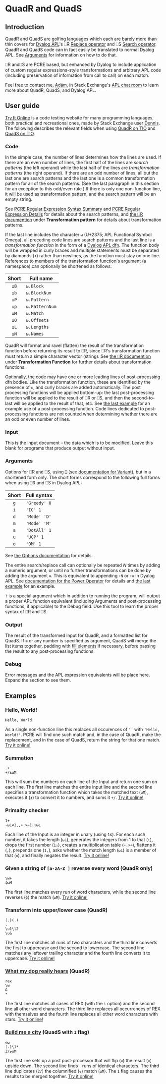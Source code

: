 # QuadR and QuadS

## Introduction
QuadR and QuadS are golfing languages which each are barely more than thin covers for [Dyalog APL](https://www.dyalog.com/)'s ⎕R [Replace operator](http://help.dyalog.com/16.0/Content/Language/System%20Functions/r.htm) and ⎕S [Search operator](http://help.dyalog.com/16.0/Content/Language/System%20Functions/r.htm). QuadR and QuadS code can in fact easily be translated to normal Dyalog APL. See [Arguments](#arguments) for information on how to do that.

⎕R and⎕S are PCRE based, but enhanced by Dyalog to include application of custom regular expressions-style transformations and arbitrary APL code (including preservation of information from call to call) on each match.

Feel free to contact me, [Adám](https://stackexchange.com/users/3114363/ad%C3%A1m), in Stack Exchange's [APL chat room](https://chat.stackexchange.com/rooms/52405/apl) to learn more about QuadR, QuadS, and Dyalog APL.

## User guide

[Try It Online](https://tio.run/#home) is a code testing website for many programming languages, both practical and recreational ones, made by Stack Exchange user [Dennis](https://codegolf.stackexchange.com/users/12012). The following describes the relevant fields when using [QuadR on TIO](https://tio.run/#quadr) and [QuadS on TIO](https://tio.run/#quads). 

### Code
In the simple case, the number of lines determines how the lines are used. If there are an even number of lines, the first half of the lines are *search patterns* (the left operand) while the last half of the lines are *transformation patterns* (the right operand). If there are an odd number of lines, all but the last one are search patterns and the last one is a common transformation pattern for all of the search patterns. (See the last paragraph in this section for an exception to this odd/even rule.) If there is only one non-function line, it will be used as transformation pattern, and the search pattern will be an empty string.

See [PCRE Regular Expression Syntax Summary](http://help.dyalog.com/16.0/Content/Language/Appendices/PCRE%20Regular%20Expression%20Syntax%20Summary.htm) and [PCRE Regular Expression Details](http://help.dyalog.com/16.0/Content/Language/Appendices/PCRE%20Regular%20Expression%20Details.htm) for details about the search patterns, and [the ⎕R documention](http://help.dyalog.com/16.0/Content/Language/System%20Functions/r.htm) under **Transformation pattern** for details about transformation patterns.

If the last line includes the character `⍵` (U+2375; APL Functional Symbol Omega), all preceding code lines are search patterns and the last line is a *transformation function* in the form of a [Dyalog APL dfn](http://help.dyalog.com/16.0/Content/Language/Defined%20Functions%20and%20Operators/DynamicFunctions/Dynamic%20Functions%20and%20Operators.htm). The function body will be wrapped in curly braces and multiple statements must be separated by diamonds (`⋄`) rather than newlines, as the function must stay on one line.  References to members of the transformation function's argument (a namespace) can optionally be shortened as follows:

| Short | Full name |
| :---: | ------- |
| `⍵B` | `⍵.Block`    | 
| `⍵b` | `⍵.BlockNum` | 
| `⍵P` | `⍵.Pattern`   | 
| `⍵p` | `⍵.PatternNum` | 
| `⍵M` | `⍵.Match`   | 
| `⍵O` | `⍵.Offsets` |
| `⍵L` | `⍵.Lengths`  |
 | `⍵N` | `⍵.Names`    |

QuadR will format and ravel (flatten) the result of the transformation function before returning its result to ⎕R, since ⎕R's transformation function must return a simple character vector (string). See [the ⎕R documention](http://help.dyalog.com/16.0/Content/Language/System%20Functions/r.htm) under **Transformation Function** for further details about transformation functions.

Optionally, the code may have one or more leading lines of post-processing dfn bodies. Like the transformation function, these are identified by the presence of `⍵`, and curly braces are added automatically. The post processing functions will be applied bottom-up: the last post-processing function will be applied to the result of ⎕R or ⎕S, and then the second-to-last will be applied to the result of that, etc. See [the last example](#build-me-a-city-quads-with-1-flag) for an example use of a post-processing function. Code lines dedicated to post-processing functions are not counted when determining whether there are an odd or even number of lines.

### Input
This is the input document – the data which is to be modified. Leave this blank for programs that produce output without input.
 
### Arguments
Options for ⎕R and ⎕S,  using `⍠` (see [documentation for Variant](http://help.dyalog.com/16.0/Content/Language/Primitive%20Operators/Variant.htm)), but in a shortened form only. The short forms correspond to the following full forms when using ⎕R and ⎕S in Dyalog APL:
 
| Short | Full syntax  |
| :---: | ------------ | 
| `g`   | `'Greedy' 0` |
| `i`   | `'IC' 1`     | 
| `d`   | `'Mode' 'D'` |  
| `m`   | `'Mode' 'M'` |  
| `a`   | `'DotAll' 1` | 
| `u`   | `'UCP' 1`    | 
| `o`   | `'OM' 1`    |

See [the Options documentation](http://help.dyalog.com/16.0/Content/Language/System%20Functions/r.htm#kanchor706) for details.

The entire search/replace call can optionally be repeated *N* times by adding a numeric argument, or until no further transformations can be done by adding the argument `≡`. This is equivalent to appending `⍣N` or `⍣≡` in Dyalog APL. See [documentation for the Power Operator](http://help.dyalog.com/16.0/Content/Language/Primitive%20Operators/Power%20Operator.htm) for details and [the last example](#build-me-a-city-quads-with-1-flag) for an example.

`?` is a special argument which in addition to running the program, will output a proper APL function equivalent (including Arguments and post-processing functions, if applicable) to the Debug field. Use this tool to learn the proper syntax of ⎕R and ⎕S.

### Output

The result of the transformed input for QuadR, and a formatted list for QuadS. If `≡` or any number is specified as argument, QuadS will merge the list items together, padding with [fill elements](http://help.dyalog.com/16.0/Content/Language/Introduction/Variables/Prototypes%20and%20Fill%20Items.htm) if necessary, before passing the result to any post-processing functions.

### Debug

Error messages and the APL expression equivalents will be place here. Expand the section to see them.

## Examples

### Hello, World!
```
Hello, World!
```
As a single non-function line this replaces all occurences of `''` with `'Hello, World!'`. PCRE will find one such match and, in the case of QuadR, make the replacement, and in the case of QuadS, return the string for that one match. [Try it online!](https://tio.run/##KyxNTCn6/98jNScnX0chPL8oJ0Xx/38A "QuadR – Try It Online")

### Summation
```
.+
+/⍎⍵M
```
This will sum the numbers on each line of the Input and return one sum on each line. The first line matches the entire input line and the second line specifies a transformation function which takes the matched text (`⍵M`), executes it (`⍎`) to convert it to numbers, and sums it `+/`. [Try it online!](https://tio.run/##KyxNTCn6/19Pm0tb/1Fv36Perb7//xsrGCqYcBkpmANpCwA "QuadR – Try It Online")

### Primality checker
```
1+
~⍵L∊1,,∘.×⍨1↓⍳⍵L
```
Each line of the Input is an integer in unary (using `1`s). For each such number, it takes the length (`⍵L`), generates the integers from 1 to that (`⍳`), drops the first number (`1↓`), creates a multiplication table (`∘.×⍨`), flattens it (`,`), prepends one (`1,`), asks whether the match length (`⍵L`) is a member of that (`∊`), and finally negates the result. [Try it online!](https://tio.run/##KyxNTCn6/99Qm6vuUe9Wn0cdXYY6Oo86Zugdnv6od4Xho7bJj3o3g2SAahQMQQiMDblABIQJp@C0IQA "QuadR – Try It Online")

### Given a string of `[a-zA-Z ]` reverse every word (QuadR only)
```
\w+
⌽⍵M
```
The first line matches every run of word characters, while the second line reverses (`⌽`) the match (`⍵M`). [Try it online!](https://tio.run/##KyxNTCn6/z@mXJvrUc/eR71bff//D8lIVUjLLCouUcjJzEtVyE0sSc5ILVZILUstqlQoKs1TyE9TKM8vSlFIzkgsSkwuSS3SUSjPyMxJVSgB6ixOTc7PS4FoLQLpKQbq1QAargmWBpsG5ANt0tQDAA "QuadR – Try It Online")

### Transform into upper/lower case (QuadR)
```
(.)(.)
.
\u1\l2
\u&
```
The first line matches all runs of two characters and the third line converts the first to uppercase and the second to lowercase. The second line matches any leftover trailing character and the fourth line converts it to uppercase. [Try it online!](https://tio.run/##XY7BCsIwDIbve4qcRC8FfZYddwltagu1mWnq8OlrdbAxIRDIl//ne1Z00trZXPoMZpjqdUq3vk6tjYHARykKKWaCB6oNVABTAqm5AHvQhcEGFLRK0lF2oD2lIYpbU5bzi0TL7762KUOdZxKLhbZIof7pvizxsjIzjDs4KuQ3JPLKvRpUMHZ630W2Us9VNPyJxKOB@QA "QuadR – Try It Online")

### [What my dog really hears](https://codegolf.stackexchange.com/q/119718/43319) (QuadR)
```
rex
\w
&
*
```
The first line matches all cases of REX (with the `i` option) and the second line all other word characters. The third line replaces all occurrences of REX with themselves and the fourth line replaces all other word characters with stars. [Try it online!](https://tio.run/##HY6xDsIwEEP3fIXbASSE8h8MLIgFieXUROUgzYnkAs3Xh5TF0rNly@9CLrWW/GruX7Mzh9Yufj3iBJXgUKUginaAE@iD84CblH3yWOjFccbiQXFOFb02mC4I/PEZHDcnUHTWXAUThYD/8rNkRaaKseNozbn2UMEZs1fdJilK/8OTbfwD "QuadR – Try It Online")

### [Build me a city](https://codegolf.stackexchange.com/q/128611/43319) (QuadS with `1` flag)

```
⊖⍵
(.)\1*
2/⍪⍵M
```
The first line sets up a post post-processor that will flip (`⊖`) the result (`⍵`) upside down. The second line finds runs of identical characters. The third line duplicates (`2/`) the columnified (`⍪`) match (`⍵M`). The `1` flag causes the results to be merged together. [Try it online!](https://tio.run/##KyxNTCn@//9R17RHvVu5NPQ0Ywy1uIz0H/WuAvJ9//9PTExMAoHk5MKiouLi4hIICAgo/28IAA "QuadS – Try It Online") 
